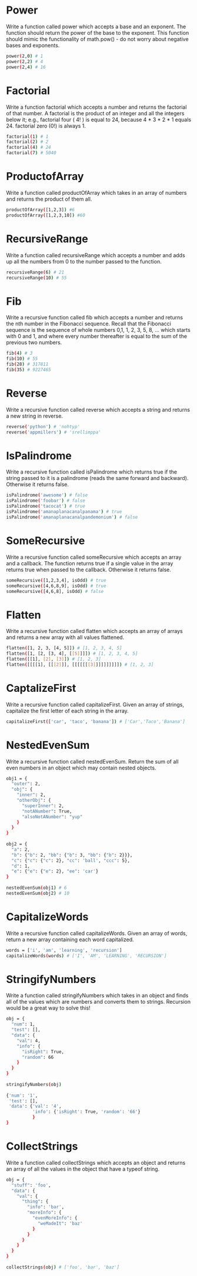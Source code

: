 # Power

Write a function called power which accepts a base and an exponent. The function should return the power of the base to the exponent. This function should mimic the functionality of math.pow() - do not worry about negative bases and exponents.


```sh
power(2,0) # 1
power(2,2) # 4
power(2,4) # 16
```

# Factorial
Write a function factorial which accepts a number and returns the factorial of that number. A factorial is the product of an integer and all the integers below it; e.g., factorial four ( 4! ) is equal to 24, because 4 * 3 * 2 * 1 equals 24. factorial zero (0!) is always 1.

```sh
factorial(1) # 1
factorial(2) # 2
factorial(4) # 24
factorial(7) # 5040
```

# ProductofArray

Write a function called productOfArray which takes in an array of numbers and returns the product of them all.

```sh
productOfArray([1,2,3]) #6
productOfArray([1,2,3,10]) #60
```

# RecursiveRange

Write a function called recursiveRange which accepts a number and adds up all the numbers from 0 to the number passed to the function.

```sh
recursiveRange(6) # 21
recursiveRange(10) # 55 
```

# Fib

Write a recursive function called fib which accepts a number and returns the nth number in the Fibonacci sequence. Recall that the Fibonacci sequence is the sequence of whole numbers 0,1, 1, 2, 3, 5, 8, ... which starts with 0 and 1, and where every number thereafter is equal to the sum of the previous two numbers.

```sh
fib(4) # 3
fib(10) # 55
fib(28) # 317811
fib(35) # 9227465
```

# Reverse

Write a recursive function called reverse which accepts a string and returns a new string in reverse.

```sh
reverse('python') # 'nohtyp'
reverse('appmillers') # 'srellimppa'
```

# IsPalindrome

Write a recursive function called isPalindrome which returns true if the string passed to it is a palindrome (reads the same forward and backward). Otherwise it returns false.

```sh
isPalindrome('awesome') # false
isPalindrome('foobar') # false
isPalindrome('tacocat') # true
isPalindrome('amanaplanacanalpanama') # true
isPalindrome('amanaplanacanalpandemonium') # false
```

# SomeRecursive

Write a recursive function called someRecursive which accepts an array and a callback. The function returns true if a single value in the array returns true when passed to the callback. Otherwise it returns false.

```sh
someRecursive([1,2,3,4], isOdd) # true
someRecursive([4,6,8,9], isOdd) # true
someRecursive([4,6,8], isOdd) # false
```

# Flatten

Write a recursive function called flatten which accepts an array of arrays and returns a new array with all values flattened.

```sh
flatten([1, 2, 3, [4, 5]]) # [1, 2, 3, 4, 5]
flatten([1, [2, [3, 4], [[5]]]]) # [1, 2, 3, 4, 5]
flatten([[1], [2], [3]]) # [1, 2, 3]
flatten([[[[1], [[[2]]], [[[[[[[3]]]]]]]]]]) # [1, 2, 3]
```

# CaptalizeFirst

Write a recursive function called capitalizeFirst. Given an array of strings, capitalize the first letter of each string in the array.

```sh
capitalizeFirst(['car', 'taco', 'banana']) # ['Car','Taco','Banana']
```

# NestedEvenSum

Write a recursive function called nestedEvenSum. Return the sum of all even numbers in an object which may contain nested objects.

```sh
obj1 = {
  "outer": 2,
  "obj": {
    "inner": 2,
    "otherObj": {
      "superInner": 2,
      "notANumber": True,
      "alsoNotANumber": "yup"
    }
  }
}
 
obj2 = {
  "a": 2,
  "b": {"b": 2, "bb": {"b": 3, "bb": {"b": 2}}},
  "c": {"c": {"c": 2}, "cc": 'ball', "ccc": 5},
  "d": 1,
  "e": {"e": {"e": 2}, "ee": 'car'}
}
 
nestedEvenSum(obj1) # 6
nestedEvenSum(obj2) # 10
```

# CapitalizeWords

Write a recursive function called capitalizeWords. Given an array of words, return a new array containing each word capitalized.

```sh
words = ['i', 'am', 'learning', 'recursion']
capitalizeWords(words) # ['I', 'AM', 'LEARNING', 'RECURSION']
```

# StringifyNumbers

Write a function called stringifyNumbers which takes in an object and finds all of the values which are numbers and converts them to strings. Recursion would be a great way to solve this!

```sh
obj = {
  "num": 1,
  "test": [],
  "data": {
    "val": 4,
    "info": {
      "isRight": True,
      "random": 66
    }
  }
}
 
stringifyNumbers(obj)
 
{'num': '1', 
 'test': [], 
 'data': {'val': '4', 
          'info': {'isRight': True, 'random': '66'}
          }
}
```

# CollectStrings

Write a function called collectStrings which accepts an object and returns an array of all the values in the object that have a typeof string.

```sh
obj = {
  "stuff": 'foo',
  "data": {
    "val": {
      "thing": {
        "info": 'bar',
        "moreInfo": {
          "evenMoreInfo": {
            "weMadeIt": 'baz'
          }
        }
      }
    }
  }
}
 
collectStrings(obj) # ['foo', 'bar', 'baz']
```
